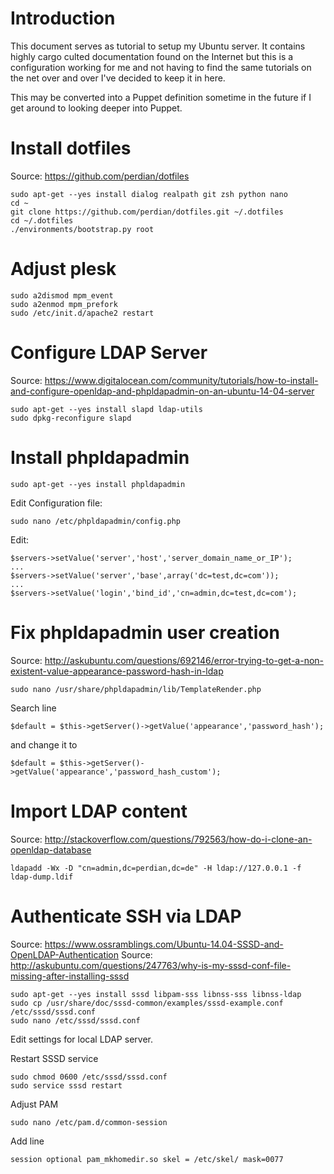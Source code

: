 # Introduction

This document serves as tutorial to setup my Ubuntu server. It contains highly
cargo culted documentation found on the Internet but this is a configuration
working for me and not having to find the same tutorials on the net over and
over I've decided to keep it in here.

This may be converted into a Puppet definition sometime in the future if I get
around to looking deeper into Puppet.


# Install dotfiles

Source: https://github.com/perdian/dotfiles

    sudo apt-get --yes install dialog realpath git zsh python nano
    cd ~
    git clone https://github.com/perdian/dotfiles.git ~/.dotfiles
    cd ~/.dotfiles
    ./environments/bootstrap.py root


# Adjust plesk

    sudo a2dismod mpm_event
    sudo a2enmod mpm_prefork
    sudo /etc/init.d/apache2 restart


# Configure LDAP Server

Source: https://www.digitalocean.com/community/tutorials/how-to-install-and-configure-openldap-and-phpldapadmin-on-an-ubuntu-14-04-server

    sudo apt-get --yes install slapd ldap-utils
    sudo dpkg-reconfigure slapd


# Install phpldapadmin

    sudo apt-get --yes install phpldapadmin

Edit Configuration file:

    sudo nano /etc/phpldapadmin/config.php

Edit:

    $servers->setValue('server','host','server_domain_name_or_IP');
    ...
    $servers->setValue('server','base',array('dc=test,dc=com'));
    ...
    $servers->setValue('login','bind_id','cn=admin,dc=test,dc=com');


# Fix phpldapadmin user creation

Source: http://askubuntu.com/questions/692146/error-trying-to-get-a-non-existent-value-appearance-password-hash-in-ldap

    sudo nano /usr/share/phpldapadmin/lib/TemplateRender.php

Search line

    $default = $this->getServer()->getValue('appearance','password_hash');

and change it to

    $default = $this->getServer()->getValue('appearance','password_hash_custom');


# Import LDAP content

Source: http://stackoverflow.com/questions/792563/how-do-i-clone-an-openldap-database

    ldapadd -Wx -D "cn=admin,dc=perdian,dc=de" -H ldap://127.0.0.1 -f ldap-dump.ldif


# Authenticate SSH via LDAP

Source: https://www.ossramblings.com/Ubuntu-14.04-SSSD-and-OpenLDAP-Authentication
Source: http://askubuntu.com/questions/247763/why-is-my-sssd-conf-file-missing-after-installing-sssd

    sudo apt-get --yes install sssd libpam-sss libnss-sss libnss-ldap
    sudo cp /usr/share/doc/sssd-common/examples/sssd-example.conf /etc/sssd/sssd.conf
    sudo nano /etc/sssd/sssd.conf

Edit settings for local LDAP server.

Restart SSSD service

    sudo chmod 0600 /etc/sssd/sssd.conf
    sudo service sssd restart

Adjust PAM

    sudo nano /etc/pam.d/common-session

Add line

    session optional pam_mkhomedir.so skel = /etc/skel/ mask=0077